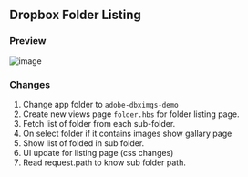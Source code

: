 ## Dropbox Folder Listing

### Preview

![image](https://user-images.githubusercontent.com/1271995/66098632-397bf180-e571-11e9-81e5-f2521bc067f0.png)

### Changes

1. Change app folder to `adobe-dbximgs-demo`
2. Create new views page `folder.hbs` for folder listing page.
3. Fetch list of folder from each sub-folder.
4. On select folder if it contains images show gallary page
5. Show list of folded in sub folder.
6. UI update for listing page (css changes)
7. Read request.path to know sub folder path.
